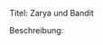 Titel: Zarya und Bandit

Beschreibung: 

<!--- URL: https://youtube.com/shorts/cp-zGqkIkuY -->
<!--- Dessi was born in Germany and grew up speaking German -->
<!--- Jagdgebrauchshundverband e.V.: https://jghv.de/ -->
<!--- Laika-Club e.V.: https://www.laika-club.de/ -->
